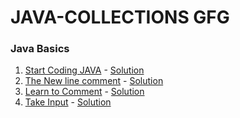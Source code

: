 # JAVA-COLLECTIONS GFG
### Java Basics

1. [Start Coding JAVA](https://practice.geeksforgeeks.org/problems/start-coding-java/1) -  [Solution](https://github.com/Rani-dha/JAVA-COLLECTIONS-/blob/master/startCoding.java)
2. [The New line comment](https://practice.geeksforgeeks.org/problems/the-new-line/1) - [Solution](https://github.com/Rani-dha/JAVA-COLLECTIONS-/blob/master/theNewLine.java)
3. [Learn to Comment](https://practice.geeksforgeeks.org/problems/learn-to-comment-java/0/) - [Solution](https://github.com/Rani-dha/JAVA-COLLECTIONS-/blob/master/learnToComment.java)
4. [Take Input](https://practice.geeksforgeeks.org/problems/taking-input-java/0/) - [Solution](https://github.com/Rani-dha/JAVA-COLLECTIONS-/blob/master/takeInput.java)
